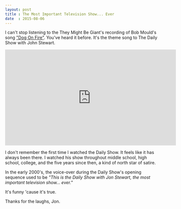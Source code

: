 ```yaml
---
layout: post
title : The Most Important Television Show... Ever
date  : 2015-08-06
---
```


I can't stop listening to the They Might Be Giant's recording of Bob Mould's song ["Dog On Fire"](https://www.youtube.com/watch?v=E7KiXMfTe5M). You've heard it before. It's the theme song to The Daily Show with John Stewart.

<iframe width="560" height="315" src="https://www.youtube.com/embed/E7KiXMfTe5M?rel=0" frameborder="0" allowfullscreen></iframe>

I don't remember the first time I watched the Daily Show. It feels like it has always been there. I watched his show throughout middle school, high school, college, and the five years since then, a kind of north star of satire.

In the early 2000's, the voice-over during the Daily Show's opening sequence used to be *"This is the Daily Show with Jon Stewart, the most important television show... ever."* 

It's funny 'cause it's true.

Thanks for the laughs, Jon. 